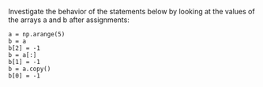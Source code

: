 <!--
SPDX-FileCopyrightText: 2019 CSC - IT Center for Science Ltd. <www.csc.fi>

SPDX-License-Identifier: CC-BY-NC-SA-4.0
-->

Investigate the behavior of the statements below by looking at the values of
the arrays a and b after assignments:

```
a = np.arange(5)
b = a
b[2] = -1
b = a[:]
b[1] = -1
b = a.copy()
b[0] = -1
```
